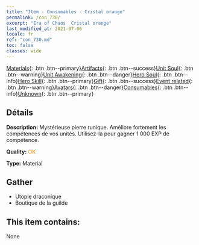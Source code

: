 ```yaml
---
title: "Item - Consumables - Cristal orange"
permalink: /con_730/
excerpt: "Era of Chaos  Cristal orange"
last_modified_at: 2021-07-06
locale: fr
ref: "con_730.md"
toc: false
classes: wide
---
```

 [Materials](/ItemsFR/){: .btn .btn--primary}[Artifacts](/ItemsFR/Artifacts/){: .btn .btn--success}[Unit Soul](/ItemsFR/UnitSoul/){: .btn .btn--warning}[Unit Awakening](/ItemsFR/UnitAwakening/){: .btn .btn--danger}[Hero Soul](/ItemsFR/HeroSoul/){: .btn .btn--info}[Hero Skill](/ItemsFR/HeroSkill/){: .btn .btn--primary}[Gift](/ItemsFR/Gift/){: .btn .btn--success}[Event related](/ItemsFR/Events/){: .btn .btn--warning}[Avatars](/ItemsFR/Avatars/){: .btn .btn--danger}[Consumables](/ItemsFR/Consumables/){: .btn .btn--info}[Unknown](/ItemsFR/Unknown/){: .btn .btn--primary}

## Détails
 **Description:** Mystérieuse pierre runique. Améliore fortement les compétences de vos unités. Utilisez-la pour gagner 1 000 EXP de compétence.

 **Quality:** <span style="color: #FF8C00">OK</span>

 **Type:** Material

## Gather

*    Utopie draconique 
*    Boutique de la guilde 

## This item contains:

  None

